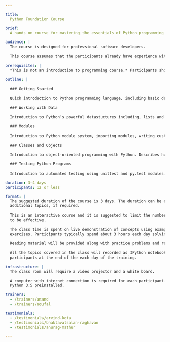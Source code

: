 ```yaml
---

title:
  Python Foundation Course

brief:
  A hands on course for mastering the essentials of Python programming language and using it to solve real-world problems.

audience: |
  The course is designed for professional software developers.
  
  This course assumes that the participants already have experience with some programming language. Prior exposure to Python is not required.
  
prerequisites: |
  *This is not an introduction to programming course.* Participants should already be familiar with the basic concepts of programming like variables, assignment, functions, loops, arrays etc.

outline: |
  
  ### Getting Started
  
  Quick introduction to Python programming language, including basic data types, functions, methods, modules, conditionals and loops.
  
  ### Working with Data
  
  Introduction to Python’s powerful datastuctures including, lists and dictionaries. Also covers list comprehensions, processing text and working with files.
  
  ### Modules
  
  Introduction to Python module system, importing modules, writing custom modules, documenting code using docstrings and installing third-party modules. This section concludes with a tour of Python standard library covering modules related to file system handling, downloading stuff from web, JSON and working with APIs.
  
  ### Classes and Objects
  
  Introduction to object-oriented programming with Python. Describes how classes offer a different programming model. Covers writing classes, object creation, inheritance and exception handling.
  
  ### Testing Python Programs
  
  Introduction to automated testing using unittest and py.test modules.

duration: 3–4 days
participants: 12 or less

format: |
  The suggested duration of the course is 3 days. The duration can be extended to 4 days to cover some
  additional topics, if required.
  
  This is an interactive course and it is suggested to limit the number of participants to 12 or less for it
  to be effective.
  
  The class time is spent on live demonstration of concepts using examples and hands-on programming
  exercises. Participants typically spend about 3 hours each day solving programming exercises.
  
  Reading material will be provided along with practice problems and references.
  
  All the topics covered in the class will recorded as IPython notebook and shared with all the
  participants at the end of the each day of the training.

infrastructure: |
  The class room will require a video projector and a white board.
  
  A computer with internet connection is required for each participant. The computers must have
  Python 3.5 preinstalled.

trainers:
  - /trainers/anand
  - /trainers/noufal

testimonials:
  - /testimonials/arvind-kota
  - /testimonials/bhaktavatsalan-raghavan
  - /testimonials/anurag-mathur

---
```

